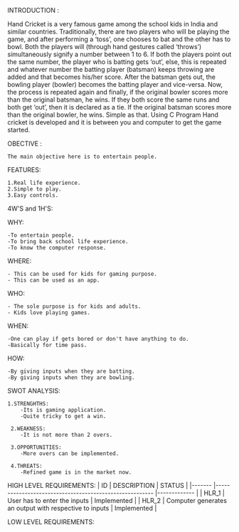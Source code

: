 INTRODUCTION :

Hand Cricket is a very famous game among the school kids in India and similar countries. Traditionally, there are two players who will be playing the game, and after performing a ‘toss’, one chooses to bat and the other has to bowl. Both the players will (through hand gestures called ‘throws’) simultaneously signify a number between 1 to 6. If both the players point out the same number, the player who is batting gets ‘out’, else, this is repeated and whatever number the batting player (batsman) keeps throwing are added and that becomes his/her score.
After the batsman gets out, the bowling player (bowler) becomes the batting player and vice-versa. Now, the process is repeated again and finally, if the original bowler scores more than the original batsman, he wins. If they both score the same runs and both get ‘out’, then it is declared as a tie. If the original batsman scores more than the original bowler, he wins. Simple as that.
Using C Program Hand cricket is developed and it is between you and computer to get the game started.

OBECTIVE :

    The main objective here is to entertain people.

FEATURES:

    1.Real life experience.
    2.Simple to play.
    3.Easy controls.

4W'S and 1H'S:

WHY:
    
    -To entertain people.
    -To bring back school life experience.
    -To know the computer response.
   
WHERE:
   
    - This can be used for kids for gaming purpose.
    - This can be used as an app.

WHO:  
   
    - The sole purpose is for kids and adults.
    - Kids love playing games.

WHEN:
   
    -One can play if gets bored or don't have anything to do.
    -Basically for time pass.

HOW:
   
    -By giving inputs when they are batting.
    -By giving inputs when they are bowling.
   
SWOT ANALYSIS:

    1.STRENGHTHS:
        -Its is gaming application.
        -Quite tricky to get a win.
  
     2.WEAKNESS:
        -It is not more than 2 overs.
  
     3.OPPORTUNITIES:  
        -More overs can be implemented.
  
     4.THREATS:
        -Refined game is in the market now.
        
 HIGH LEVEL REQUIREMENTS:
 | ID    	| DESCRIPTION                                            	| STATUS      	|
|-------	|--------------------------------------------------------	|-------------	|
| HLR_1 	| User has to enter the inputs                           	| Implemented 	|
| HLR_2 	| Computer generates an output with respective to inputs 	| Implemented 	|
            
            
            
 LOW LEVEL REQUIREMENTS:
  
   
   
   
   
   
   
   
   
   
   
   
   
   

